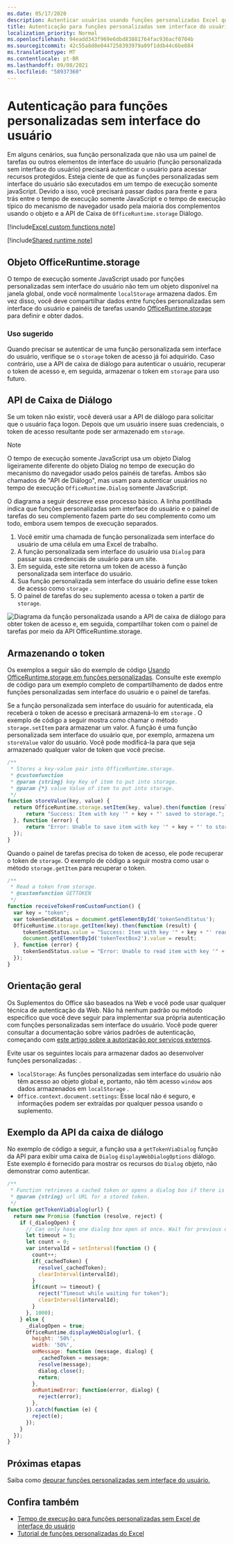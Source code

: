 ```yaml
---
ms.date: 05/17/2020
description: Autenticar usuários usando funções personalizadas Excel que não usam o painel de tarefas.
title: Autenticação para funções personalizadas sem interface do usuário
localization_priority: Normal
ms.openlocfilehash: 94eadd343f969e6dbd83881764fac936acf0704b
ms.sourcegitcommit: 42c55a8d8e0447258393979a09f1ddb44c6be884
ms.translationtype: MT
ms.contentlocale: pt-BR
ms.lasthandoff: 09/08/2021
ms.locfileid: "58937360"
---
```

# <a name="authentication-for-ui-less-custom-functions"></a>Autenticação para funções personalizadas sem interface do usuário

Em alguns cenários, sua função personalizada que não usa um painel de tarefas ou outros elementos de interface do usuário (função personalizada sem interface do usuário) precisará autenticar o usuário para acessar recursos protegidos. Esteja ciente de que as funções personalizadas sem interface do usuário são executados em um tempo de execução somente javaScript. Devido a isso, você precisará passar dados para frente e para trás entre o tempo de execução somente JavaScript e o tempo de execução típico do mecanismo de navegador usado pela maioria dos complementos usando o objeto e a API de Caixa de `OfficeRuntime.storage` Diálogo.

[!include[Excel custom functions note](../includes/excel-custom-functions-note.md)]

[!include[Shared runtime note](../includes/shared-runtime-note.md)]

## <a name="officeruntimestorage-object"></a>Objeto OfficeRuntime.storage

O tempo de execução somente JavaScript usado por funções personalizadas sem interface do usuário não tem um objeto disponível na janela global, onde você normalmente `localStorage` armazena dados. Em vez disso, você deve compartilhar dados entre funções personalizadas sem interface do usuário e painéis de tarefas usando [OfficeRuntime.storage](/javascript/api/office-runtime/officeruntime.storage) para definir e obter dados.

### <a name="suggested-usage"></a>Uso sugerido

Quando precisar se autenticar de uma função personalizada sem interface do usuário, verifique se o `storage` token de acesso já foi adquirido. Caso contrário, use a API de caixa de diálogo para autenticar o usuário, recuperar o token de acesso e, em seguida, armazenar o token em `storage` para uso futuro.

## <a name="dialog-api"></a>API de Caixa de Diálogo

Se um token não existir, você deverá usar a API de diálogo para solicitar que o usuário faça logon. Depois que um usuário insere suas credenciais, o token de acesso resultante pode ser armazenado em `storage`.

> [!NOTE]
> O tempo de execução somente JavaScript usa um objeto Dialog ligeiramente diferente do objeto Dialog no tempo de execução do mecanismo do navegador usado pelos painéis de tarefas. Ambos são chamados de "API de Diálogo", mas usam para autenticar usuários no tempo de execução `OfficeRuntime.Dialog` somente JavaScript.

O diagrama a seguir descreve esse processo básico. A linha pontilhada indica que funções personalizadas sem interface do usuário e o painel de tarefas do seu complemento fazem parte do seu complemento como um todo, embora usem tempos de execução separados.

1. Você emitir uma chamada de função personalizada sem interface do usuário de uma célula em uma Excel de trabalho.
2. A função personalizada sem interface do usuário usa `Dialog` para passar suas credenciais de usuário para um site.
3. Em seguida, este site retorna um token de acesso à função personalizada sem interface do usuário.
4. Sua função personalizada sem interface do usuário define esse token de acesso como `storage` .
5. O painel de tarefas do seu suplemento acessa o token a partir de `storage`.

![Diagrama da função personalizada usando a API de caixa de diálogo para obter token de acesso e, em seguida, compartilhar token com o painel de tarefas por meio da API OfficeRuntime.storage.](../images/authentication-diagram.png "Diagrama de autenticação.")

## <a name="storing-the-token"></a>Armazenando o token

Os exemplos a seguir são do exemplo de código [Usando OfficeRuntime.storage em funções personalizadas](https://github.com/OfficeDev/PnP-OfficeAddins/tree/master/Excel-custom-functions/AsyncStorage). Consulte este exemplo de código para um exemplo completo de compartilhamento de dados entre funções personalizadas sem interface do usuário e o painel de tarefas.

Se a função personalizada sem interface do usuário for autenticada, ela receberá o token de acesso e precisará armazená-lo em `storage` . O exemplo de código a seguir mostra como chamar o método `storage.setItem` para armazenar um valor. A função é uma função personalizada sem interface do usuário que, por exemplo, armazena um `storeValue` valor do usuário. Você pode modificá-la para que seja armazenado qualquer valor de token que você precise.

```js
/**
 * Stores a key-value pair into OfficeRuntime.storage.
 * @customfunction
 * @param {string} key Key of item to put into storage.
 * @param {*} value Value of item to put into storage.
 */
function storeValue(key, value) {
  return OfficeRuntime.storage.setItem(key, value).then(function (result) {
      return "Success: Item with key '" + key + "' saved to storage.";
  }, function (error) {
      return "Error: Unable to save item with key '" + key + "' to storage. " + error;
  });
}
```

Quando o painel de tarefas precisa do token de acesso, ele pode recuperar o token de `storage`. O exemplo de código a seguir mostra como usar o método `storage.getItem` para recuperar o token.

```js
/**
 * Read a token from storage.
 * @customfunction GETTOKEN
 */
function receiveTokenFromCustomFunction() {
  var key = "token";
  var tokenSendStatus = document.getElementById('tokenSendStatus');
  OfficeRuntime.storage.getItem(key).then(function (result) {
     tokenSendStatus.value = "Success: Item with key '" + key + "' read from storage.";
     document.getElementById('tokenTextBox2').value = result;
  }, function (error) {
     tokenSendStatus.value = "Error: Unable to read item with key '" + key + "' from storage. " + error;
  });
}
```

## <a name="general-guidance"></a>Orientação geral

Os Suplementos do Office são baseados na Web e você pode usar qualquer técnica de autenticação da Web. Não há nenhum padrão ou método específico que você deve seguir para implementar sua própria autenticação com funções personalizadas sem interface do usuário. Você pode querer consultar a documentação sobre vários padrões de autenticação, começando com [este artigo sobre a autorização por serviços externos](../develop/auth-external-add-ins.md).  

Evite usar os seguintes locais para armazenar dados ao desenvolver funções personalizadas: .

- `localStorage`: As funções personalizadas sem interface do usuário não têm acesso ao objeto global e, portanto, não têm acesso `window` aos dados armazenados em `localStorage` .
- `Office.context.document.settings`: Esse local não é seguro, e informações podem ser extraídas por qualquer pessoa usando o suplemento.

## <a name="dialog-box-api-example"></a>Exemplo da API da caixa de diálogo

No exemplo de código a seguir, a função usa a `getTokenViaDialog` função da API para exibir uma caixa de `Dialog` `displayWebDialogOptions` diálogo. Este exemplo é fornecido para mostrar os recursos do `Dialog` objeto, não demonstrar como autenticar.

```JavaScript
/**
 * Function retrieves a cached token or opens a dialog box if there is no saved token. Note that this is not a sufficient example of authentication but is intended to show the capabilities of the Dialog object.
 * @param {string} url URL for a stored token.
 */
function getTokenViaDialog(url) {
  return new Promise (function (resolve, reject) {
    if (_dialogOpen) {
      // Can only have one dialog box open at once. Wait for previous dialog box's token.
      let timeout = 5;
      let count = 0;
      var intervalId = setInterval(function () {
        count++;
        if(_cachedToken) {
          resolve(_cachedToken);
          clearInterval(intervalId);
        }
        if(count >= timeout) {
          reject("Timeout while waiting for token");
          clearInterval(intervalId);
        }
      }, 1000);
    } else {
      _dialogOpen = true;
      OfficeRuntime.displayWebDialog(url, {
        height: '50%',
        width: '50%',
        onMessage: function (message, dialog) {
          _cachedToken = message;
          resolve(message);
          dialog.close();
          return;
        },
        onRuntimeError: function(error, dialog) {
          reject(error);
        },
      }).catch(function (e) {
        reject(e);
      });
    }
  });
}
```

## <a name="next-steps"></a>Próximas etapas
Saiba como [depurar funções personalizadas sem interface do usuário.](custom-functions-debugging.md)

## <a name="see-also"></a>Confira também

* [Tempo de execução para funções personalizadas sem Excel de interface do usuário](custom-functions-runtime.md)
* [Tutorial de funções personalizadas do Excel](../tutorials/excel-tutorial-create-custom-functions.md)